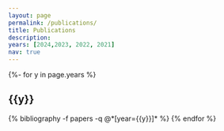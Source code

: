 ```yaml
---
layout: page
permalink: /publications/
title: Publications
description:
years: [2024,2023, 2022, 2021]
nav: true
---
```

<!-- _pages/publications.md -->
<div class="publications">
{%- for y in page.years %}
  <h2 class="year">{{y}}</h2>
  {% bibliography -f papers -q @*[year={{y}}]* %}
{% endfor %}
</div>
